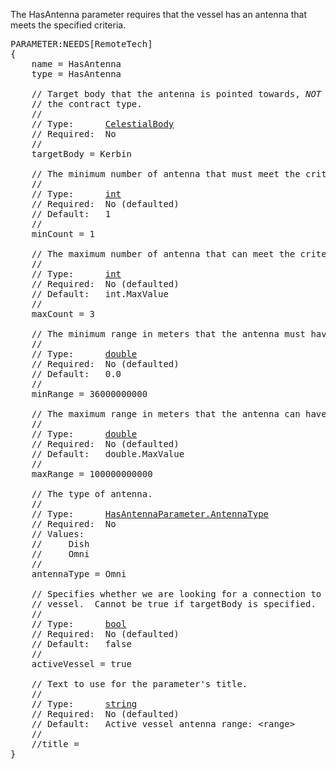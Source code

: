 The HasAntenna parameter requires that the vessel has an antenna that meets the specified criteria.

<pre>
PARAMETER:NEEDS[RemoteTech]
{
    name = HasAntenna
    type = HasAntenna

    // Target body that the antenna is pointed towards, <em>NOT</em> defaulted from
    // the contract type.
    //
    // Type:      <a href="CelestialBody-Type">CelestialBody</a>
    // Required:  No
    //
    targetBody = Kerbin

    // The minimum number of antenna that must meet the criteria.
    //
    // Type:      <a href="Numeric-Type">int</a>
    // Required:  No (defaulted)
    // Default:   1
    //
    minCount = 1

    // The maximum number of antenna that can meet the criteria.
    //
    // Type:      <a href="Numeric-Type">int</a>
    // Required:  No (defaulted)
    // Default:   int.MaxValue
    //
    maxCount = 3

    // The minimum range in meters that the antenna must have.
    //
    // Type:      <a href="Numeric-Type">double</a>
    // Required:  No (defaulted)
    // Default:   0.0
    //
    minRange = 36000000000

    // The maximum range in meters that the antenna can have.
    //
    // Type:      <a href="Numeric-Type">double</a>
    // Required:  No (defaulted)
    // Default:   double.MaxValue
    //
    maxRange = 100000000000

    // The type of antenna.
    //
    // Type:      <a href="Enumeration-Type">HasAntennaParameter.AntennaType</a>
    // Required:  No
    // Values:
    //     Dish
    //     Omni
    //
    antennaType = Omni

    // Specifies whether we are looking for a connection to the active
    // vessel.  Cannot be true if targetBody is specified.
    //
    // Type:      <a href="Boolean-Type">bool</a>
    // Required:  No (defaulted)
    // Default:   false
    //
    activeVessel = true

    // Text to use for the parameter's title.
    //
    // Type:      <a href="String-Type">string</a>
    // Required:  No (defaulted)
    // Default:   Active vessel antenna range: &lt;range&gt;
    //
    //title =
}
</pre>
